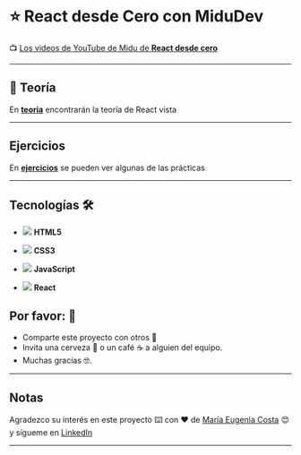 # :star: React desde Cero con MiduDev

:tv: [Los videos de YouTube de Midu de **React desde cero**](https://www.youtube.com/playlist?list=PLV8x_i1fqBw0B008sQn79YxCjkHJU84pC)

---

## :book: Teoría

En [**teoria**](https://github.com/eugenia1984/react-desde-cero-midu/tree/main/teoria) encontrarán la teoría de React vista

---

## Ejercicios

En [**ejercicios**](https://github.com/eugenia1984/react-desde-cero-midu/tree/main/ejercicios) se pueden ver algunas de las prácticas


---

## Tecnologías 🛠️


- <img src="https://img.icons8.com/fluency/30/null/html-5.png"/> **HTML5** 

- <img src="https://img.icons8.com/fluency/30/null/css3.png"/> **CSS3**

- <img src="https://img.icons8.com/color/30/null/javascript--v1.png"/> **JavaScript** 

- <img src="https://img.icons8.com/officel/30/null/react.png"/> **React**


## Por favor: 🎁

- Comparte este proyecto con otros 📢
- Invita una cerveza 🍺 o un café ☕ a alguien del equipo.
- Muchas gracias 🤓.


---

## Notas


Agradezco su interés en este proyecto ⌨️ con ❤️ de [María Eugenia Costa](https://github.com/eugenia1984) 😊 y sígueme en [LinkedIn](http://www.linkedin.com/in/maríaeugeniacosta)

---

